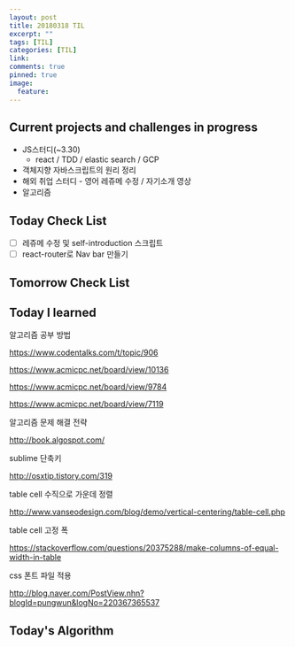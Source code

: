 ```yaml
---
layout: post
title: 20180318 TIL
excerpt: ""
tags: [TIL]
categories: [TIL]
link:
comments: true
pinned: true
image:
  feature:
---
```


## Current projects and challenges in progress

- JS스터디(~3.30)
  - react / TDD / elastic search / GCP 
- 객체지향 자바스크립트의 원리 정리
- 해외 취업 스터디 - 영어 레쥬메 수정 / 자기소개 영상
- 알고리즘

## Today Check List

- [ ] 레쥬메 수정 및 self-introduction 스크립트
- [ ] react-router로 Nav bar 만들기

## Tomorrow Check List



## Today I learned

알고리즘 공부 방법

https://www.codentalks.com/t/topic/906

https://www.acmicpc.net/board/view/10136

https://www.acmicpc.net/board/view/9784

https://www.acmicpc.net/board/view/7119

알고리즘 문제 해결 전략

http://book.algospot.com/



sublime 단축키

http://osxtip.tistory.com/319



table cell 수직으로 가운데 정렬

http://www.vanseodesign.com/blog/demo/vertical-centering/table-cell.php



table cell 고정 폭

https://stackoverflow.com/questions/20375288/make-columns-of-equal-width-in-table



css 폰트 파일 적용

http://blog.naver.com/PostView.nhn?blogId=pungwun&logNo=220367365537

## Today's Algorithm

